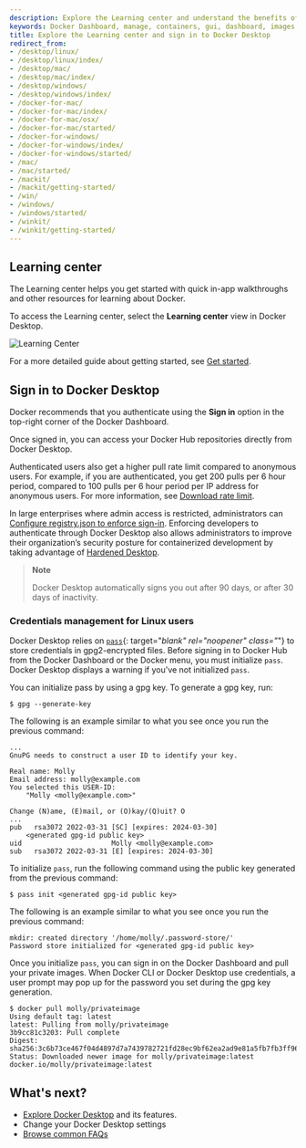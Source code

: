 ```yaml
---
description: Explore the Learning center and understand the benefits of signing in to Docker Desktop
keywords: Docker Dashboard, manage, containers, gui, dashboard, images, user manual, learning center, guide, sign in
title: Explore the Learning center and sign in to Docker Desktop
redirect_from:
- /desktop/linux/
- /desktop/linux/index/
- /desktop/mac/
- /desktop/mac/index/
- /desktop/windows/
- /desktop/windows/index/
- /docker-for-mac/
- /docker-for-mac/index/
- /docker-for-mac/osx/
- /docker-for-mac/started/
- /docker-for-windows/
- /docker-for-windows/index/
- /docker-for-windows/started/
- /mac/
- /mac/started/
- /mackit/
- /mackit/getting-started/
- /win/
- /windows/
- /windows/started/
- /winkit/
- /winkit/getting-started/
---
```


## Learning center

The Learning center helps you get started with quick in-app walkthroughs and other resources for learning about Docker.

To access the Learning center, select the **Learning center** view in Docker
Desktop.

![Learning Center](images/learning-center.png)

For a more detailed guide about getting started, see
[Get started](../get-started/index.md).

## Sign in to Docker Desktop

Docker recommends that you authenticate using the **Sign in** option in the top-right corner of the Docker Dashboard.

Once signed in, you can access your Docker Hub repositories directly from Docker Desktop.

Authenticated users also get a higher pull rate limit compared to anonymous users. For example, if you are authenticated, you get 200 pulls per 6 hour period, compared to 100 pulls per 6 hour period per IP address for anonymous users. For more information, see [Download rate limit](../docker-hub/download-rate-limit.md).

In large enterprises where admin access is restricted, administrators can [Configure registry.json to enforce sign-in](../docker-hub/configure-sign-in.md). Enforcing developers to authenticate through Docker Desktop also allows administrators to improve their organization’s security posture for containerized development by taking advantage of [Hardened Desktop](hardened-desktop/index.md).

> **Note**
>
> Docker Desktop automatically signs you out after 90 days, or after 30 days of inactivity. 

### Credentials management for Linux users

Docker Desktop relies on [`pass`](https://www.passwordstore.org/){: target="_blank" rel="noopener" class="_"} to store credentials in gpg2-encrypted files.
Before signing in to Docker Hub from the Docker Dashboard or the Docker menu, you must initialize `pass`.
Docker Desktop displays a warning if you've not initialized `pass`.

You can initialize pass by using a gpg key. To generate a gpg key, run:

   ``` console
   $ gpg --generate-key
   ``` 

The following is an example similar to what you see once you run the previous command:

   ```console
   ...
   GnuPG needs to construct a user ID to identify your key.

   Real name: Molly
   Email address: molly@example.com
   You selected this USER-ID:
       "Molly <molly@example.com>"

   Change (N)ame, (E)mail, or (O)kay/(Q)uit? O
   ...
   pub   rsa3072 2022-03-31 [SC] [expires: 2024-03-30]
       <generated gpg-id public key>
   uid                      Molly <molly@example.com>
   sub   rsa3072 2022-03-31 [E] [expires: 2024-03-30]
   ```

To initialize `pass`, run the following command using the public key generated from the previous command:

   ```console
   $ pass init <generated gpg-id public key>
   ``` 
The following is an example similar to what you see once you run the previous command:

   ```console
   mkdir: created directory '/home/molly/.password-store/'
   Password store initialized for <generated gpg-id public key>
   ```

Once you initialize `pass`, you can sign in on the Docker Dashboard and pull your private images.
When Docker CLI or Docker Desktop use credentials, a user prompt may pop up for the password you set during the gpg key generation.

   ```console
   $ docker pull molly/privateimage
   Using default tag: latest
   latest: Pulling from molly/privateimage
   3b9cc81c3203: Pull complete 
   Digest: sha256:3c6b73ce467f04d4897d7a7439782721fd28ec9bf62ea2ad9e81a5fb7fb3ff96
   Status: Downloaded newer image for molly/privateimage:latest
   docker.io/molly/privateimage:latest
   ```

## What's next?

- [Explore Docker Desktop](use-desktop/index.md) and its features. 
- Change your Docker Desktop settings
- [Browse common FAQs](faqs/general.md)
